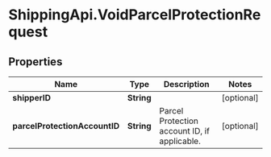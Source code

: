 # ShippingApi.VoidParcelProtectionRequest

## Properties

Name | Type | Description | Notes
------------ | ------------- | ------------- | -------------
**shipperID** | **String** |  | [optional] 
**parcelProtectionAccountID** | **String** | Parcel Protection account ID, if applicable. | [optional] 



